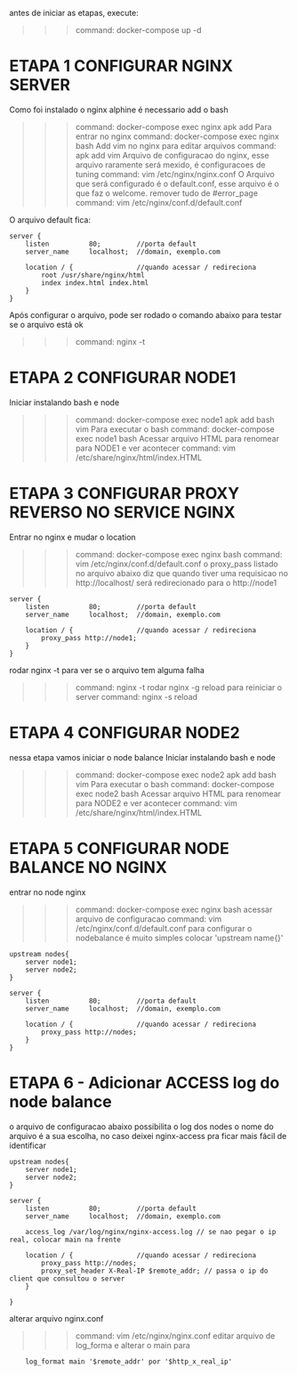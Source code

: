 antes de iniciar as etapas, execute:
>>> command: docker-compose up -d


# ETAPA 1 CONFIGURAR NGINX SERVER

Como foi instalado o nginx alphine é necessario add o bash
 >>> command: docker-compose exec nginx apk add 
Para entrar no nginx
>>> command: docker-compose exec nginx bash
Add vim no nginx para editar arquivos
>>> command: apk add vim
Arquivo de configuracao do nginx, esse arquivo raramente será mexido, é configuracoes de tuning
>>> command: vim /etc/nginx/nginx.conf
O Arquivo que será configurado é o default.conf, esse arquivo é o que faz o welcome. remover tudo de #error_page
>>> command: vim /etc/nginx/conf.d/default.conf

O arquivo default fica:

```
server {
    listen          80;         //porta default
    server_name     localhost;  //domain, exemplo.com

    location / {                //quando acessar / redireciona
        root /usr/share/nginx/html
        index index.html index.html
    }
}
```

Após configurar o arquivo, pode ser rodado o comando abaixo para testar se o arquivo está ok

>>> command: nginx -t



# ETAPA 2 CONFIGURAR NODE1

Iniciar instalando bash e node
>>> command: docker-compose exec node1 apk add bash vim
Para executar o bash
>>> command: docker-compose exec node1 bash
Acessar arquivo HTML para renomear para NODE1 e ver acontecer
>>> command: vim /etc/share/nginx/html/index.HTML


# ETAPA 3 CONFIGURAR PROXY REVERSO NO SERVICE NGINX 

Entrar no nginx e mudar o location
>>> command: docker-compose exec nginx bash
>>> command: vim /etc/nginx/conf.d/default.conf
o proxy_pass listado no arquivo abaixo diz que quando tiver uma requisicao no http://localhost/ será redirecionado para o http://node1

```
server {
    listen          80;         //porta default
    server_name     localhost;  //domain, exemplo.com

    location / {                //quando acessar / redireciona
        proxy_pass http://node1;
    } 
}
```
rodar nginx -t para ver se o arquivo tem alguma falha
>>> command: nginx -t
rodar nginx -g reload para reiniciar o server
>>> command: nginx -s reload

# ETAPA 4 CONFIGURAR NODE2

nessa etapa vamos iniciar o node balance
Iniciar instalando bash e node
>>> command: docker-compose exec node2 apk add bash vim
Para executar o bash
>>> command: docker-compose exec node2 bash
Acessar arquivo HTML para renomear para NODE2 e ver acontecer
>>> command: vim /etc/share/nginx/html/index.HTML

# ETAPA 5 CONFIGURAR NODE BALANCE NO NGINX
entrar no node nginx
>>> command: docker-compose exec nginx bash
acessar arquivo de configuracao
>>> command: vim /etc/nginx/conf.d/default.conf
para configurar o nodebalance é muito simples
colocar 'upstream name{}'
```
upstream nodes{
    server node1;
    server node2;
}

server {
    listen          80;         //porta default
    server_name     localhost;  //domain, exemplo.com

    location / {                //quando acessar / redireciona
        proxy_pass http://nodes;
    } 
}
```

# ETAPA 6 - Adicionar ACCESS log do node balance

o arquivo de configuracao abaixo possibilita o log dos nodes
o nome do arquivo é a sua escolha, no caso deixei nginx-access pra ficar mais fácil de identificar

```
upstream nodes{
    server node1;
    server node2;
}

server {
    listen          80;         //porta default
    server_name     localhost;  //domain, exemplo.com

    access_log /var/log/nginx/nginx-access.log // se nao pegar o ip real, colocar main na frente

    location / {                //quando acessar / redireciona
        proxy_pass http://nodes;
        proxy_set_header X-Real-IP $remote_addr; // passa o ip do client que consultou o server
    } 

}
```

alterar arquivo nginx.conf
>>> command: vim /etc/nginx/nginx.conf
editar arquivo de log_forma e alterar o main para

```
    log_format main '$remote_addr' por '$http_x_real_ip' 
```
